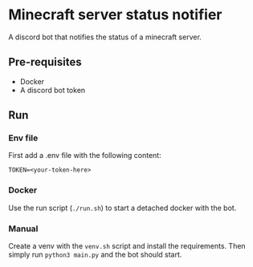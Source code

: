 # Minecraft server status notifier

A discord bot that notifies the status of a minecraft server.

## Pre-requisites
- Docker
- A discord bot token

## Run 
### Env file
First add a .env file with the following content: 
```
TOKEN=<your-token-here>
```
### Docker
Use the run script (`./run.sh`) to start a detached docker with the bot. 

### Manual
Create a venv with the `venv.sh` script and install the requirements.
Then simply run `python3 main.py` and the bot should start.
